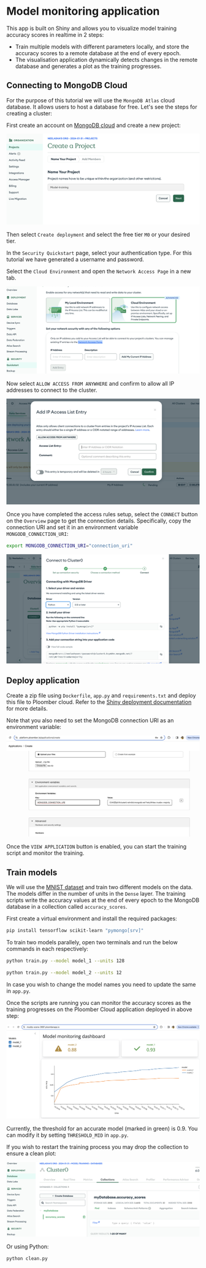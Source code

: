 # Model monitoring application

This app is built on Shiny and allows you to visualize model training accuracy scores in realtime in 2 steps:

* Train multiple models with different parameters locally, and store the accuracy scores to a remote database at the end of every epoch.
* The visualisation application dynamically detects changes in the remote database and generates a plot as the training progresses.

## Connecting to MongoDB Cloud

For the purpose of this tutorial we will use the `MongoDB Atlas` cloud database. It allows users to host a database for free.
Let's see the steps for creating a cluster:

First create an account on [MongoDB cloud](https://www.mongodb.com/atlas/database) and create a new project:

![](./static/create-project.png)

Then select `Create deployment` and select the free tier `M0` or your desired tier. 

In the `Security Quickstart` page, select your authentication type. For this tutorial we have generated a username and password.

Select the `Cloud Environment` and open the `Network Access Page` in a new tab.

![](./static/network-access.png)

Now select `ALLOW ACCESS FROM ANYWHERE` and confirm to allow all IP addresses to connect to the cluster.

![](./static/ip-access.png)

Once you have completed the access rules setup, select the `CONNECT` button on the `Overview` page to get the connection details. Specifically, copy the connection URI and set it in an environment variable `MONGODB_CONNECTION_URI`:

```bash
export MONGODB_CONNECTION_URI="connection_uri"
```

![](./static/connect.png)

## Deploy application

Create a zip file using `Dockerfile`, `app.py` and `requirements.txt` and deploy this file to Ploomber cloud.
Refer to the [Shiny deployment documentation](https://docs.cloud.ploomber.io/en/latest/apps/shiny.html) for more details.

Note that you also need to set the MongoDB connection URI as an environment variable:

![](./static/env-variable.png)

Once the `VIEW APPLICATION` button is enabled, you can start the training script and monitor the training.

## Train models

We will use the [MNIST dataset](https://www.tensorflow.org/datasets/catalog/mnist) and train two different models on the data. The models differ in the number of units in the `Dense` layer.
The training scripts write the accuracy values at the end of every epoch to the MongoDB database in a collection called `accuracy_scores`.

First create a virtual environment and install the required packages:

```bash
pip install tensorflow scikit-learn "pymongo[srv]"
```

To train two models parallely, open two terminals and run the below commands in each respectively:

```bash
python train.py --model model_1 --units 128
```

```bash
python train.py --model model_2 --units 12
```

In case you wish to change the model names you need to update the same in `app.py`.

Once the scripts are running you can monitor the accuracy scores as the training progresses on the Ploomber Cloud application deployed in above step:

![](./static/monitor.png)

Currently, the threshold for an accurate model (marked in green) is 0.9. You can modify it by setting `THRESHOLD_MID` in `app.py`.

If you wish to restart the training process you may drop the collection to ensure a clean plot:

![](./static/delete-collection.png)

Or using Python:

```python
python clean.py
```